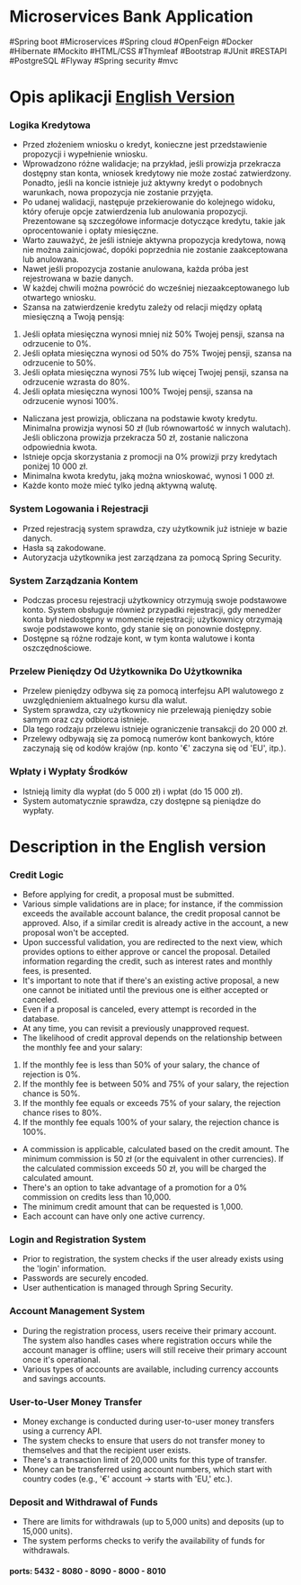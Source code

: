 ﻿# Microservices Bank Application
#Spring boot #Microservices #Spring cloud #OpenFeign #Docker #Hibernate #Mockito #HTML/CSS #Thymleaf 
#Bootstrap #JUnit #RESTAPI #PostgreSQL #Flyway #Spring security #mvc

# Opis aplikacji [English Version](#description-in-the-english-version)
### Logika Kredytowa
* Przed złożeniem wniosku o kredyt, konieczne jest przedstawienie propozycji i wypełnienie wniosku.
* Wprowadzono różne walidacje; na przykład, jeśli prowizja przekracza dostępny stan konta, wniosek kredytowy nie może zostać zatwierdzony. Ponadto, jeśli na koncie istnieje już aktywny kredyt o podobnych warunkach, nowa propozycja nie zostanie przyjęta.
* Po udanej walidacji, następuje przekierowanie do kolejnego widoku, który oferuje opcje zatwierdzenia lub anulowania propozycji. Prezentowane są szczegółowe informacje dotyczące kredytu, takie jak oprocentowanie i opłaty miesięczne.
* Warto zauważyć, że jeśli istnieje aktywna propozycja kredytowa, nową nie można zainicjować, dopóki poprzednia nie zostanie zaakceptowana lub anulowana.
* Nawet jeśli propozycja zostanie anulowana, każda próba jest rejestrowana w bazie danych.
* W każdej chwili można powrócić do wcześniej niezaakceptowanego lub otwartego wniosku.
* Szansa na zatwierdzenie kredytu zależy od relacji między opłatą miesięczną a Twoją pensją:
1. Jeśli opłata miesięczna wynosi mniej niż 50% Twojej pensji, szansa na odrzucenie to 0%.
2. Jeśli opłata miesięczna wynosi od 50% do 75% Twojej pensji, szansa na odrzucenie to 50%.
3. Jeśli opłata miesięczna wynosi 75% lub więcej Twojej pensji, szansa na odrzucenie wzrasta do 80%.
4. Jeśli opłata miesięczna wynosi 100% Twojej pensji, szansa na odrzucenie wynosi 100%.
* Naliczana jest prowizja, obliczana na podstawie kwoty kredytu. Minimalna prowizja wynosi 50 zł (lub równowartość w innych walutach). Jeśli obliczona prowizja przekracza 50 zł, zostanie naliczona odpowiednia kwota.
* Istnieje opcja skorzystania z promocji na 0% prowizji przy kredytach poniżej 10 000 zł.
* Minimalna kwota kredytu, jaką można wnioskować, wynosi 1 000 zł.
* Każde konto może mieć tylko jedną aktywną walutę.
### System Logowania i Rejestracji
* Przed rejestracją system sprawdza, czy użytkownik już istnieje w bazie danych.
* Hasła są zakodowane.
* Autoryzacja użytkownika jest zarządzana za pomocą Spring Security.
### System Zarządzania Kontem
* Podczas procesu rejestracji użytkownicy otrzymują swoje podstawowe konto. System obsługuje również przypadki rejestracji, gdy menedżer konta był niedostępny w momencie rejestracji; użytkownicy otrzymają swoje podstawowe konto, gdy stanie się on ponownie dostępny.
* Dostępne są różne rodzaje kont, w tym konta walutowe i konta oszczędnościowe.
### Przelew Pieniędzy Od Użytkownika Do Użytkownika
* Przelew pieniędzy odbywa się za pomocą interfejsu API walutowego z uwzględnieniem aktualnego kursu dla walut.
* System sprawdza, czy użytkownicy nie przelewają pieniędzy sobie samym oraz czy odbiorca istnieje.
* Dla tego rodzaju przelewu istnieje ograniczenie transakcji do 20 000 zł.
* Przelewy odbywają się za pomocą numerów kont bankowych, które zaczynają się od kodów krajów (np. konto '€' zaczyna się od 'EU', itp.).
### Wpłaty i Wypłaty Środków
* Istnieją limity dla wypłat (do 5 000 zł) i wpłat (do 15 000 zł).
* System automatycznie sprawdza, czy dostępne są pieniądze do wypłaty.


# Description in the English version

### Credit Logic
* Before applying for credit, a proposal must be submitted.
* Various simple validations are in place; for instance, if the commission exceeds the available
  account balance, the credit proposal cannot be approved. Also, if a similar credit is already
  active in the account, a new proposal won't be accepted.
* Upon successful validation, you are redirected to the next view, which provides options to
  either approve or cancel the proposal. Detailed information regarding the credit, such as interest
  rates and monthly fees, is presented.
* It's important to note that if there's an existing active proposal, a new one cannot be
  initiated until the previous one is either accepted or canceled.
* Even if a proposal is canceled, every attempt is recorded in the database.
* At any time, you can revisit a previously unapproved request.
* The likelihood of credit approval depends on the relationship between the monthly fee and your salary:
1. If the monthly fee is less than 50% of your salary, the chance of rejection is 0%.
2. If the monthly fee is between 50% and 75% of your salary, the rejection chance is 50%.
3. If the monthly fee equals or exceeds 75% of your salary, the rejection chance rises to 80%.
4. If the monthly fee equals 100% of your salary, the rejection chance is 100%.
* A commission is applicable, calculated based on the credit amount. The minimum commission is 50 zł
  (or the equivalent in other currencies). If the calculated commission exceeds 50 zł, you will be
  charged the calculated amount.
* There's an option to take advantage of a promotion for a 0% commission on credits less than 10,000.
* The minimum credit amount that can be requested is 1,000.
* Each account can have only one active currency.

### Login and Registration System
* Prior to registration, the system checks if the user already exists using the 'login' information.
* Passwords are securely encoded.
* User authentication is managed through Spring Security.
### Account Management System
* During the registration process, users receive their primary account. The system also handles cases
  where registration occurs while the account manager is offline; users will still receive their primary
  account once it's operational.
* Various types of accounts are available, including currency accounts and savings accounts.
### User-to-User Money Transfer
* Money exchange is conducted during user-to-user money transfers using a currency API.
* The system checks to ensure that users do not transfer money to themselves and that the recipient user exists.
* There's a transaction limit of 20,000 units for this type of transfer.
* Money can be transferred using account numbers, which start with country codes (e.g., '€' account -> starts with 'EU,' etc.).
### Deposit and Withdrawal of Funds
* There are limits for withdrawals (up to 5,000 units) and deposits (up to 15,000 units).
* The system performs checks to verify the availability of funds for withdrawals.

#### ports: 5432 - 8080 - 8090 - 8000 - 8010
